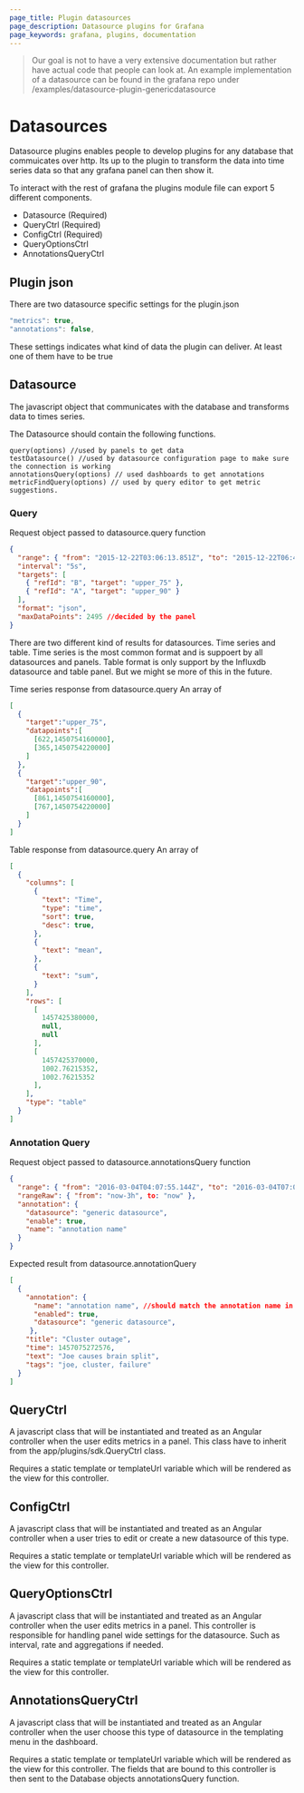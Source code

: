 ```yaml
---
page_title: Plugin datasources
page_description: Datasource plugins for Grafana
page_keywords: grafana, plugins, documentation
---
```


 > Our goal is not to have a very extensive documentation but rather have actual code that people can look at. An example implementation of a datasource can be found in the grafana repo under /examples/datasource-plugin-genericdatasource

# Datasources

Datasource plugins enables people to develop plugins for any database that commuicates over http. Its up to the plugin to transform the data into time series data so that any grafana panel can then show it.

To interact with the rest of grafana the plugins module file can export 5 different components.

- Datasource (Required)
- QueryCtrl (Required)
- ConfigCtrl (Required)
- QueryOptionsCtrl
- AnnotationsQueryCtrl

## Plugin json
There are two datasource specific settings for the plugin.json
```javascript
"metrics": true,
"annotations": false,
```
These settings indicates what kind of data the plugin can deliver. At least one of them have to be true

## Datasource
The javascript object that communicates with the database and transforms data to times series.

The Datasource should contain the following functions.
```
query(options) //used by panels to get data
testDatasource() //used by datasource configuration page to make sure the connection is working
annotationsQuery(options) // used dashboards to get annotations
metricFindQuery(options) // used by query editor to get metric suggestions.
```

### Query

Request object passed to datasource.query function
```json
{
  "range": { "from": "2015-12-22T03:06:13.851Z", "to": "2015-12-22T06:48:24.137Z" },
  "interval": "5s",
  "targets": [
    { "refId": "B", "target": "upper_75" },
    { "refId": "A", "target": "upper_90" }
  ],
  "format": "json",
  "maxDataPoints": 2495 //decided by the panel
}
```

There are two different kind of results for datasources.
Time series and table. Time series is the most common format and is suppoert by all datasources and panels. Table format is only support by the Influxdb datasource and table panel. But we might se more of this in the future.

Time series response from datasource.query
An array of
```json
[
  {
    "target":"upper_75",
    "datapoints":[
      [622,1450754160000],
      [365,1450754220000]
    ]
  },
  {
    "target":"upper_90",
    "datapoints":[
      [861,1450754160000],
      [767,1450754220000]
    ]
  }
]
```

Table response from datasource.query
An array of
```json
[
  {
    "columns": [
      {
        "text": "Time",
        "type": "time",
        "sort": true,
        "desc": true,
      },
      {
        "text": "mean",
      },
      {
        "text": "sum",
      }
    ],
    "rows": [
      [
        1457425380000,
        null,
        null
      ],
      [
        1457425370000,
        1002.76215352,
        1002.76215352
      ],
    ],
    "type": "table"
  }
]
```

### Annotation Query

Request object passed to datasource.annotationsQuery function
```json
{
  "range": { "from": "2016-03-04T04:07:55.144Z", "to": "2016-03-04T07:07:55.144Z" },
  "rangeRaw": { "from": "now-3h", to: "now" },
  "annotation": {
    "datasource": "generic datasource",
    "enable": true,
    "name": "annotation name"
  }
}
```

Expected result from datasource.annotationQuery
```json
[
  {
    "annotation": {
      "name": "annotation name", //should match the annotation name in grafana
      "enabled": true,
      "datasource": "generic datasource",
     },
    "title": "Cluster outage",
    "time": 1457075272576,
    "text": "Joe causes brain split",
    "tags": "joe, cluster, failure"
  }
]
```


## QueryCtrl

A javascript class that will be instantiated and treated as an Angular controller when the user edits metrics in a panel. This class have to inherit from the app/plugins/sdk.QueryCtrl class.

Requires a static template or templateUrl variable which will be rendered as the view for this controller.

## ConfigCtrl

A javascript class that will be instantiated and treated as an Angular controller when a user tries to edit or create a new datasource of this type.

Requires a static template or templateUrl variable which will be rendered as the view for this controller.

## QueryOptionsCtrl

A javascript class that will be instantiated and treated as an Angular controller when the user edits metrics in a panel. This controller is responsible for handling panel wide settings for the datasource. Such as interval, rate and aggregations if needed.

Requires a static template or templateUrl variable which will be rendered as the view for this controller.

## AnnotationsQueryCtrl

A javascript class that will be instantiated and treated as an Angular controller when the user choose this type of datasource in the templating menu in the dashboard.

Requires a static template or templateUrl variable which will be rendered as the view for this controller. The fields that are bound to this controller is then sent to the Database objects annotationsQuery function.
